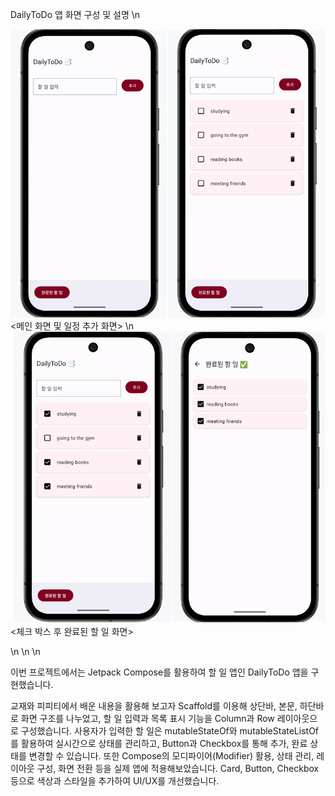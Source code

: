 DailyToDo 앱 화면 구성 및 설명
\n

<img src="app/images/main_add.png" width="600">
<메인 화면 및 일정 추가 화면>
\n

<img src="app/images/check_done.png" width="600">
<체크 박스 후 완료된 할 일 화면>

\n
\n
\n

이번 프로젝트에서는 Jetpack Compose를 활용하여 할 일 앱인 DailyToDo 앱을 구현했습니다.

교재와 피피티에서 배운 내용을 활용해 보고자 Scaffold를 이용해 상단바, 본문, 하단바로 화면 구조를 나누었고, 
할 일 입력과 목록 표시 기능을 Column과 Row 레이아웃으로 구성했습니다.
사용자가 입력한 할 일은 mutableStateOf와 mutableStateListOf를 활용하여 실시간으로 상태를 관리하고, 
Button과 Checkbox를 통해 추가, 완료 상태를 변경할 수 있습니다.
또한 Compose의 모디파이어(Modifier) 활용, 상태 관리, 레이아웃 구성, 화면 전환 등을 실제 앱에 적용해보았습니다.
Card, Button, Checkbox 등으로 색상과 스타일을 추가하여 UI/UX를 개선했습니다.
